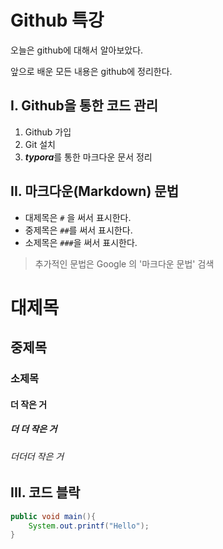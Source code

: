 # Github 특강

오늘은 github에 대해서 알아보았다. 

앞으로 배운 모든 내용은 github에 정리한다.



## I. Github을 통한 코드 관리

1. Github 가입
2. Git 설치
3. ***typora***를 통한 마크다운 문서 정리



## II. 마크다운(Markdown) 문법 

- 대제목은 `#`  을 써서 표시한다.
- 중제목은 `##`를 써서 표시한다.
-  소제목은 `###`을 써서 표시한다.

> 추가적인 문법은 Google 의 '마크다운 문법'  검색

# 대제목

## 중제목

### 소제목

#### 더 작은 거

##### 더 더 작은 거

###### 더더더 작은 거



## III. 코드 블락

```java
public void main(){
    System.out.printf("Hello");
}
```

``` Java

```



